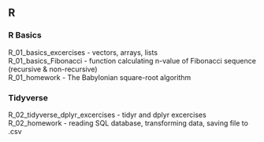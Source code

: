 ## R
### R Basics
R_01_basics_excercises - vectors, arrays, lists
<br>R_01_basics_Fibonacci - function calculating n-value of Fibonacci sequence (recursive & non-recursive)
<br>R_01_homework - The Babylonian square-root algorithm
### Tidyverse
R_02_tidyverse_dplyr_excercises - tidyr and dplyr excercises
<br>R_02_homework - reading SQL database, transforming data, saving file to .csv

